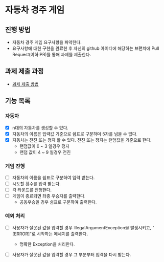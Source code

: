 # 자동차 경주 게임

## 진행 방법

* 자동차 경주 게임 요구사항을 파악한다.
* 요구사항에 대한 구현을 완료한 후 자신의 github 아이디에 해당하는 브랜치에 Pull Request(이하 PR)를 통해 과제를 제출한다.

## 과제 제출 과정

* [과제 제출 방법](https://github.com/next-step/nextstep-docs/tree/master/precourse)

## 기능 목록

### 자동차

- [x] n대의 자동차를 생성할 수 있다.
- [x] 자동차의 이름은 입력값 기준으로 쉼표로 구분하며 5자를 넘을 수 없다.
- [x] 자동차는 전진 또는 정지 할 수 있다. 전진 또는 정지는 랜덤값을 기준으로 한다.
    - 랜덤값이 0 ~ 3 일경우 정지
    - 랜덤 값이 4 ~ 9 일경우 전진

### 게임 진행

- [ ] 자동차의 이름을 쉼표로 구분하여 입력 받는다.
- [ ] 시도할 횟수를 입력 받는다.
- [ ] 각 라운드를 진행한다.
- [ ] 게임이 종료되면 촤종 우승자를 출력한다.
    - 공동우승일 경우 쉼표로 구분하여 출력한다.

### 예외 처리

- [ ] 사용자가 잘못된 값을 입력할 경우 IllegalArgumentException을 발생시키고, "[ERROR]"로 시작하는 메세지를 출력한다.
    - 명확한 Exception을 처리한다.
- [ ] 사용자가 잘못된 값을 입력할 경우 그 부분부터 입력을 다시 받는다.


